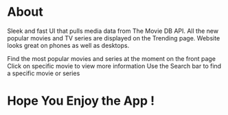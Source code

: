 # About
Sleek and fast UI that pulls media data from The Movie DB API. All the new popular movies and TV series are displayed on the Trending page. Website looks great on phones as well as desktops.


Find the most popular movies and series at the moment on the front page
Click on specific movie to view more information
Use the Search bar to find a specific movie or series


# Hope You Enjoy the App !
